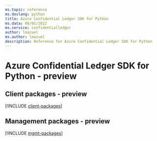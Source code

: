 ```yaml
---
ms.topic: reference
ms.devlang: python
title: Azure Confidential Ledger SDK for Python
ms.data: 08/01/2022
ms.service: confidentialledger
author: lmazuel
ms.author: lmazuel
description: Reference for Azure Confidential Ledger SDK for Python
---
```

# Azure Confidential Ledger SDK for Python - preview

## Client packages - preview
[!INCLUDE [client-packages](confidential-ledger-client-index.md)]
## Management packages - preview
[!INCLUDE [mgmt-packages](confidential-ledger-mgmt-index.md)]